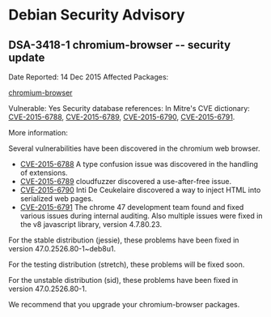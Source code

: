 
Debian Security Advisory
========================


DSA-3418-1 chromium-browser -- security update
----------------------------------------------



Date Reported:
14 Dec 2015
Affected Packages:

[chromium-browser](https://packages.debian.org/src:chromium-browser)

Vulnerable:
Yes
Security database references:
In Mitre's CVE dictionary: [CVE-2015-6788](https://security-tracker.debian.org/tracker/CVE-2015-6788), [CVE-2015-6789](https://security-tracker.debian.org/tracker/CVE-2015-6789), [CVE-2015-6790](https://security-tracker.debian.org/tracker/CVE-2015-6790), [CVE-2015-6791](https://security-tracker.debian.org/tracker/CVE-2015-6791).  

More information:

Several vulnerabilities have been discovered in the chromium web browser.


* [CVE-2015-6788](https://security-tracker.debian.org/tracker/CVE-2015-6788)
A type confusion issue was discovered in the handling of extensions.
* [CVE-2015-6789](https://security-tracker.debian.org/tracker/CVE-2015-6789)
cloudfuzzer discovered a use-after-free issue.
* [CVE-2015-6790](https://security-tracker.debian.org/tracker/CVE-2015-6790)
Inti De Ceukelaire discovered a way to inject HTML into
 serialized web pages.
* [CVE-2015-6791](https://security-tracker.debian.org/tracker/CVE-2015-6791)
The chrome 47 development team found and fixed various issues
 during internal auditing. Also multiple issues were fixed in
 the v8 javascript library, version 4.7.80.23.


For the stable distribution (jessie), these problems have been fixed in
version 47.0.2526.80-1~deb8u1.


For the testing distribution (stretch), these problems will be fixed soon.


For the unstable distribution (sid), these problems have been fixed in
version 47.0.2526.80-1.


We recommend that you upgrade your chromium-browser packages.





